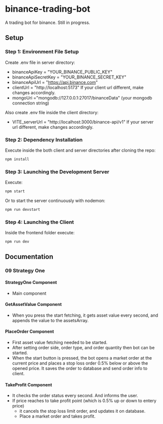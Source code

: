 # binance-trading-bot

A trading bot for binance. Still in progress.

## Setup

### Step 1: Environment File Setup

Create .env file in server directory:

- binanceApiKey = "YOUR_BINANCE_PUBLIC_KEY"
- binanceApiSecretKey = "YOUR_BINANCE_SECRET_KEY"
- binanceApiUrl = "https://api.binance.com"
- clientUrl = "http://localhost:5173" If your client url different, make changes accordingly.
- mongoUri ="mongodb://127.0.0.1:27017/binanceData" (your mongodb connection string)

Also create .env file inside the client directory:

- VITE_serverUrl = "http://localhost:3000/binance-api/v1" If your server url different, make changes accordingly.

### Step 2: Dependency Installation

Execute inside the both client and server directories after cloning the repo:

```sh
npm install
```

### Step 3: Launching the Development Server

Execute:

```sh
npm start
```

Or to start the server continuously with nodemon:

```sh
npm run devstart
```

### Step 4: Launching the Client

Inside the frontend folder execute:

```sh
npm run dev
```

## Documentation

### 09 Strategy One

#### StrategyOne Component

- Main component

#### GetAssetValue Component

- When you press the start fetching, it gets asset value every second, and appends the value to the assetsArray.

#### PlaceOrder Component

- First asset value fetching needed to be started.
- After setting order side, order type, and order quantity then bot can be started.
- When the start button is pressed, the bot opens a market order at the current price and places a stop loss order 0.5% below or above the opened price. It saves the order to database and send order info to client.

#### TakeProfit Component

- It checks the order status every second. And informs the user.
- If price reaches to take profit point (which is 0.5% up or down to entery price)
  - it cancels the stop loss limit order, and updates it on database.
  - Place a market order and takes profit.
